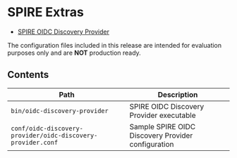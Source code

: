 # SPIRE Extras

- [SPIRE OIDC Discovery Provider](https://github.com/accuknox/spire/blob/main/support/oidc-discovery-provider/README.md)

The configuration files included in this release are intended for evaluation
purposes only and are **NOT** production ready.

## Contents

| Path                                                        | Description                                              |
|-------------------------------------------------------------|----------------------------------------------------------|
| `bin/oidc-discovery-provider`                               | SPIRE OIDC Discovery Provider executable                 |
| `conf/oidc-discovery-provider/oidc-discovery-provider.conf` | Sample SPIRE OIDC Discovery Provider configuration       |
